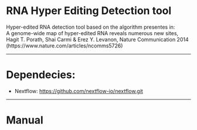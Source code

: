# RNA Hyper Editing Detection tool

<p> Hyper-edited RNA detection tool based on the algorithm presentes in:<br> A genome-wide map of hyper-edited RNA reveals numerous new sites, Hagit T. Porath, Shai Carmi & Erez Y. Levanon, Nature Communication 2014 (https://www.nature.com/articles/ncomms5726) </p>

___________________________________


# Dependecies:
  * Nextflow: https://github.com/nextflow-io/nextflow.git

___________________________________

# Manual


